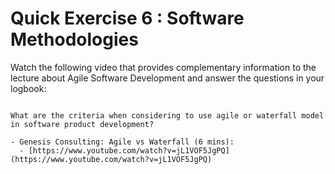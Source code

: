 # Quick Exercise 6 : Software Methodologies

Watch the following video that provides complementary information to the lecture about Agile Software Development and answer the questions in your logbook:

~~~admonish question

What are the criteria when considering to use agile or waterfall model in software product development?

- Genesis Consulting: Agile vs Waterfall (6 mins):
  - [https://www.youtube.com/watch?v=jL1VOF5JgPQ](https://www.youtube.com/watch?v=jL1VOF5JgPQ)

~~~